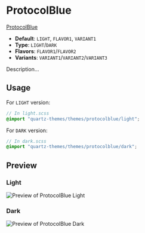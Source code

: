 # ProtocolBlue

[ProtocolBlue](https://cosmodiumcs.com)

- **Default**: `LIGHT`, `FLAVOR1`, `VARIANT1`
- **Type**: `LIGHT`/`DARK`
- **Flavors**: `FLAVOR1`/`FLAVOR2`
- **Variants**: `VARIANT1`/`VARIANT2`/`VARIANT3`

Description...

## Usage

For `LIGHT` version:

```scss
// In light.scss
@import "quartz-themes/themes/protocolblue/light";
```

For `DARK` version:

```scss
// In dark.scss
@import "quartz-themes/themes/protocolblue/dark";
```

## Preview

### Light

![Preview of ProtocolBlue Light](preview-light.png)

### Dark

![Preview of ProtocolBlue Dark](preview-dark.png)
